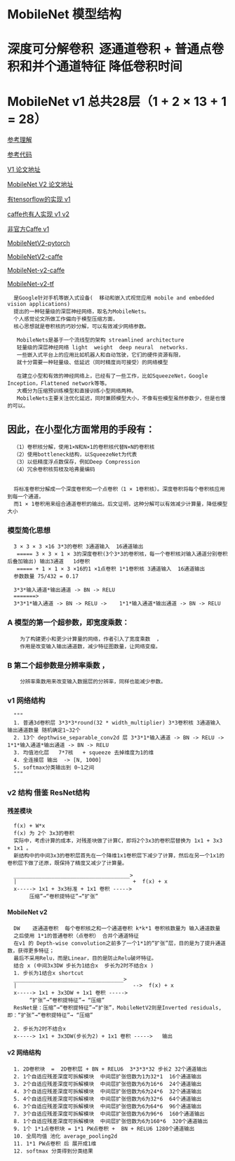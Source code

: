 # MobileNet 模型结构
# 深度可分解卷积  逐通道卷积 + 普通点卷积和并个通道特征 降低卷积时间
# MobileNet v1 总共28层（1 + 2 × 13 + 1 = 28） 
[参考理解](https://blog.csdn.net/wfei101/article/details/78310226)

[参考代码](https://github.com/Zehaos/MobileNet/blob/master/nets/mobilenet.py)

[V1 论文地址](https://arxiv.org/pdf/1704.04861.pdf)

[MobileNet V2 论文地址](https://arxiv.org/pdf/1801.04381.pdf)

[有tensorflow的实现 v1](https://github.com/tensorflow/models/blob/master/slim/nets/mobilenet_v1.md)

[caffe也有人实现 v1 v2](https://github.com/shicai/MobileNet-Caffe)

[非官方Caffe v1](https://github.com/shicai/MobileNet-Caffe)

[MobileNetV2-pytorch](https://github.com/Randl/MobileNetV2-pytorch)

[MobileNetV2-caffe](https://github.com/suzhenghang/MobileNetv2/tree/master/.gitignore)

[MobileNet-v2-caffe](https://github.com/austingg/MobileNet-v2-caffe)

[MobileNet-v2-tf](https://github.com/neuleaf/MobileNetV2)

      是Google针对手机等嵌入式设备(  移动和嵌入式视觉应用 mobile and embedded vision applications)
      提出的一种轻量级的深层神经网络，取名为MobileNets。
      个人感觉论文所做工作偏向于模型压缩方面，
      核心思想就是卷积核的巧妙分解，可以有效减少网络参数。

       MobileNets是基于一个流线型的架构 streamlined architecture 
       轻量级的深层神经网络 light  weight  deep neural  networks.
       一些嵌入式平台上的应用比如机器人和自动驾驶，它们的硬件资源有限，
       就十分需要一种轻量级、低延迟（同时精度尚可接受）的网络模型

       在建立小型和有效的神经网络上，已经有了一些工作，比如SqueezeNet，Google Inception，Flattened network等等。
       大概分为压缩预训练模型和直接训练小型网络两种。
       MobileNets主要关注优化延迟，同时兼顾模型大小，不像有些模型虽然参数少，但是也慢的可以。
 
##  因此，在小型化方面常用的手段有：
      （1）卷积核分解，使用1×N和N×1的卷积核代替N×N的卷积核
      （2）使用bottleneck结构，以SqueezeNet为代表
      （3）以低精度浮点数保存，例如Deep Compression
      （4）冗余卷积核剪枝及哈弗曼编码


      将标准卷积分解成一个深度卷积和一个点卷积（1 × 1卷积核）。深度卷积将每个卷积核应用到每一个通道，
      而1 × 1卷积用来组合通道卷积的输出。后文证明，这种分解可以有效减少计算量，降低模型大小
### 模型简化思想
      3 × 3 × 3 ×16 3*3的卷积 3通道输入  16通道输出
       ===== 3 × 3 × 1 × 3的深度卷积(3个3*3的卷积核，每一个卷积核对输入通道分别卷积后叠加输出) 输出3通道   1d卷积
       ===== + 1 × 1 × 3 ×16的1 ×1点卷积 1*1卷积核 3通道输入  16通道输出
      参数数量 75/432 = 0.17

      3*3*输入通道*输出通道 -> BN -> RELU
      =======>
      3*3*1*输入通道 -> BN -> RELU ->    1*1*输入通道*输出通道 -> BN -> RELU


### A 模型的第一个超参数，即宽度乘数：
        为了构建更小和更少计算量的网络，作者引入了宽度乘数  ，
        作用是改变输入输出通道数，减少特征图数量，让网络变瘦。
###   B 第二个超参数是分辨率乘数  ，
        分辨率乘数用来改变输入数据层的分辨率，同样也能减少参数。
### v1 网络结构 
      """
      1. 普通3d卷积层 3*3*3*round(32 * width_multiplier) 3*3卷积核 3通道输入 输出通道数量 随机确定1~32个
      2. 13个 depthwise_separable_conv2d 层 3*3*1*输入通道 -> BN -> RELU ->  1*1*输入通道*输出通道 -> BN -> RELU
      3. 均值池化层	 7*7核	+ squeeze 去掉维度为1的维
      4. 全连接层 输出  -> [N, 1000]
      5. softmax分类输出到 0~1之间
      """
### v2 结构 借鉴 ResNet结构
#### 残差模块
      f(x) + W*x
      f(x) 为 2个 3x3的卷积
      实际中，考虑计算的成本，对残差块做了计算C，即将2个3x3的卷积层替换为 1x1 + 3x3 + 1x1 。
      新结构中的中间3x3的卷积层首先在一个降维1x1卷积层下减少了计算，然后在另一个1x1的卷积层下做了还原，既保持了精度又减少了计算量。
      
      _____________________________________>
      |                                     +  f(x) + x
      x-----> 1x1 + 3x3标准 + 1x1 卷积 ----->  
           压缩”→“卷积提特征”→“扩张”
#### MobileNet v2
      DW    逐通道卷积  每个卷积核之和一个通道卷积 k*k*1 卷积核数量为 输入通道数量 
      之后使用 1*1的普通卷积（点卷积） 合并个通道特征
      在v1 的 Depth-wise convolution之前多了一个1*1的“扩张”层，目的是为了提升通道数，获得更多特征；
      最后不采用Relu，而是Linear，目的是防止Relu破坏特征。
      结合 x (中间3x3DW 步长为1结合x  步长为2时不结合x )
      1. 步长为1结合x shortcut
      ___________________________________>
      |                                     -->  f(x) + x
      x-----> 1x1 + 3x3DW + 1x1 卷积 ----->  
           “扩张”→“卷积提特征”→ “压缩”
      ResNet是：压缩”→“卷积提特征”→“扩张”，MobileNetV2则是Inverted residuals,即：“扩张”→“卷积提特征”→ “压缩”

      2. 步长为2时不结合x 
      x-----> 1x1 + 3x3DW(步长为2) + 1x1 卷积 ----->   输出

#### v2 网络结构 
      1. 2D卷积块  =  2D卷积层 + BN + RELU6  3*3*3*32 步长2 32个通道输出
      2. 1个自适应残差深度可拆解模块  中间层扩张倍数为1为32*1  16个通道输出
      3. 2个自适应残差深度可拆解模块  中间层扩张倍数为6为16*6  24个通道输出
      4. 3个自适应残差深度可拆解模块  中间层扩张倍数为6为24*6  32个通道输出 
      5. 4个自适应残差深度可拆解模块  中间层扩张倍数为6为32*6  64个通道输出
      6. 3个自适应残差深度可拆解模块  中间层扩张倍数为6为64*6  96个通道输出
      7. 3个自适应残差深度可拆解模块  中间层扩张倍数为6为96*6  160个通道输出 
      8. 1个自适应残差深度可拆解模块  中间层扩张倍数为6为160*6  320个通道输出
      9. 1个 1*1点卷积块 = 1*1 PW点卷积 +  BN + RELU6 1280个通道输出
      10. 全局均值 池化 average_pooling2d
      11. 1*1 PW点卷积 后 展开成1维
      12. softmax 分类得到分类结果

      
